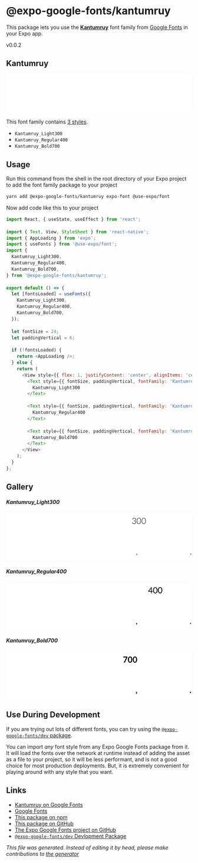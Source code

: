 # @expo-google-fonts/kantumruy

This package lets you use the [**Kantumruy**](https://fonts.google.com/specimen/Kantumruy) font family from [Google Fonts](https://fonts.google.com/) in your Expo app.

v0.0.2

## Kantumruy

![Kantumruy](./font-family.png)

This font family contains [3 styles](#gallery).

- `Kantumruy_Light300`
- `Kantumruy_Regular400`
- `Kantumruy_Bold700`

## Usage

Run this command from the shell in the root directory of your Expo project to add the font family package to your project
```sh
yarn add @expo-google-fonts/kantumruy expo-font @use-expo/font
```

Now add code like this to your project
```js
import React, { useState, useEffect } from 'react';

import { Text, View, StyleSheet } from 'react-native';
import { AppLoading } from 'expo';
import { useFonts } from '@use-expo/font';
import {
  Kantumruy_Light300,
  Kantumruy_Regular400,
  Kantumruy_Bold700,
} from '@expo-google-fonts/kantumruy';

export default () => {
  let [fontsLoaded] = useFonts({
    Kantumruy_Light300,
    Kantumruy_Regular400,
    Kantumruy_Bold700,
  });

  let fontSize = 24;
  let paddingVertical = 6;

  if (!fontsLoaded) {
    return <AppLoading />;
  } else {
    return (
      <View style={{ flex: 1, justifyContent: 'center', alignItems: 'center' }}>
        <Text style={{ fontSize, paddingVertical, fontFamily: 'Kantumruy_Light300' }}>
          Kantumruy_Light300
        </Text>

        <Text style={{ fontSize, paddingVertical, fontFamily: 'Kantumruy_Regular400' }}>
          Kantumruy_Regular400
        </Text>

        <Text style={{ fontSize, paddingVertical, fontFamily: 'Kantumruy_Bold700' }}>
          Kantumruy_Bold700
        </Text>
      </View>
    );
  }
};

```

## Gallery

##### Kantumruy_Light300
![Kantumruy_Light300](./b1d181333c6beb8df855376481f36dcaa1e27f9c6fe7ba0c990035a73aca6686.ttf.png)

##### Kantumruy_Regular400
![Kantumruy_Regular400](./9b0483d5bc7f567f83bda10131a033929865349c666f585d4feaa69600a60802.ttf.png)

##### Kantumruy_Bold700
![Kantumruy_Bold700](./6e6b33a5b9d03c7ed3f4e94d9704262ca70dc513ac1f129964f79ccddba04e06.ttf.png)


## Use During Development

If you are trying out lots of different fonts, you can try using the [`@expo-google-fonts/dev` package](https://www.npmjs.com/package/@expo-google-fonts/dev).

You can import *any* font style from any Expo Google Fonts package from it. It will load the fonts
over the network at runtime instead of adding the asset as a file to your project, so it will be 
less performant, and is not a good choice for most production deployments. But, it is extremely convenient
for playing around with any style that you want.

## Links

- [Kantumruy on Google Fonts](https://fonts.google.com/specimen/Kantumruy)
- [Google Fonts](https://fonts.google.com/)
- [This package on npm](https://www.npmjs.com/package/@expo-google-fonts/kantumruy)
- [This package on GitHub](https://github.com/expo/google-fonts/tree/master/font-packages/kantumruy)
- [The Expo Google Fonts project on GitHub](https://github.com/expo/google-fonts)
- [`@expo-google-fonts/dev` Devlopment Package](https://github.com/expo/google-fonts/tree/master/font-packages/dev)


*This file was generated. Instead of editing it by head, please make contributions to [the generator](https://github.com/expo/google-fonts/tree/master/packages/generator)*
